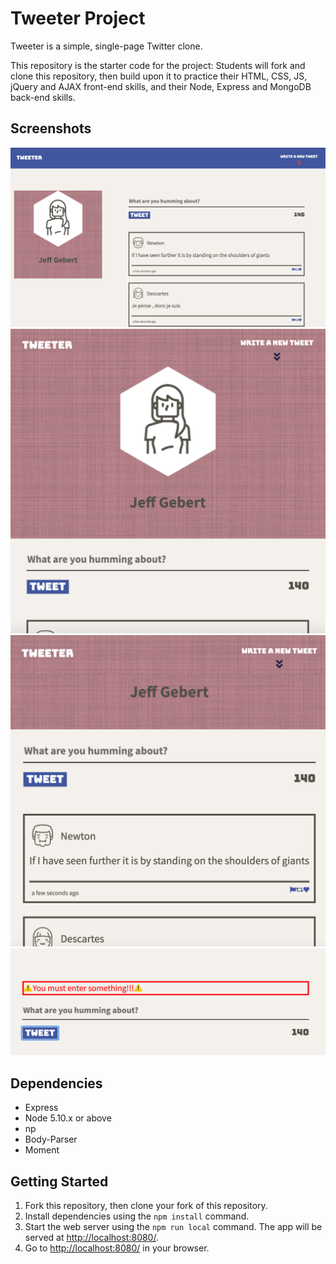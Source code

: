 # Tweeter Project

Tweeter is a simple, single-page Twitter clone.

This repository is the starter code for the project: Students will fork and clone this repository, then build upon it to practice their HTML, CSS, JS, jQuery and AJAX front-end skills, and their Node, Express and MongoDB back-end skills.

## Screenshots

!["above 1024px layout"](https://github.com/JeffGebert/tweeter/blob/master/docs/above%201024px%20layout.png)
!["below 1024px layout"](https://github.com/JeffGebert/tweeter/blob/master/docs/below%201024px%20layout.png)
!["closeup tweet"](https://github.com/JeffGebert/tweeter/blob/master/docs/closeup%20tweets.png)
!["error layout"](https://github.com/JeffGebert/tweeter/blob/master/docs/error%20messages.png%20.png)

## Dependencies

- Express
- Node 5.10.x or above
- np
- Body-Parser
- Moment



## Getting Started

1. Fork this repository, then clone your fork of this repository.
2. Install dependencies using the `npm install` command.
3. Start the web server using the `npm run local` command. The app will be served at <http://localhost:8080/>.
4. Go to <http://localhost:8080/> in your browser.



